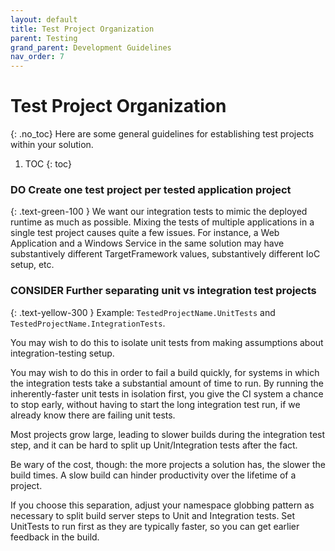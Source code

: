 ```yaml
---
layout: default
title: Test Project Organization
parent: Testing
grand_parent: Development Guidelines
nav_order: 7
---
```


# Test Project Organization
{: .no_toc}
Here are some general guidelines for establishing test projects within your solution.

1. TOC
{: toc}

### **DO** Create one test project per tested application project
{: .text-green-100 }
We want our integration tests to mimic the deployed runtime as much as possible. Mixing the tests of multiple applications in a single test project causes quite a few issues. For instance, a Web Application and a Windows Service in the same solution may have substantively different TargetFramework values, substantively different IoC setup, etc.

### **CONSIDER** Further separating unit vs integration test projects
{: .text-yellow-300 }
Example: `TestedProjectName.UnitTests` and `TestedProjectName.IntegrationTests`.

You may wish to do this to isolate unit tests from making assumptions about integration-testing setup.

You may wish to do this in order to fail a build quickly, for systems in which the integration tests take a substantial amount of time to run. By running the inherently-faster unit tests in isolation first, you give the CI system a chance to stop early, without having to start the long integration test run, if we already know there are failing unit tests.

Most projects grow large, leading to slower builds during the integration test step, and it can be hard to split up Unit/Integration tests after the fact.

Be wary of the cost, though: the more projects a solution has, the slower the build times. A slow build can hinder productivity over the lifetime of a project.

If you choose this separation, adjust your namespace globbing pattern as necessary to split build server steps to Unit and Integration tests. Set UnitTests to run first as they are typically faster, so you can get earlier feedback in the build.
